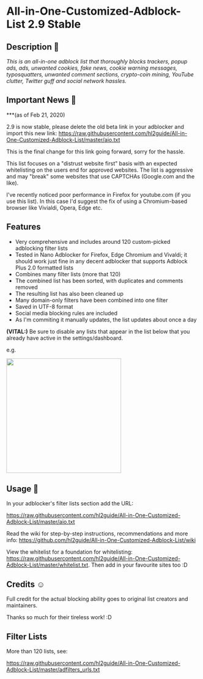 
# All-in-One-Customized-Adblock-List 2.9 Stable

## Description 📝

_This is an all-in-one adblock list that thoroughly blocks trackers, popup ads, ads, unwanted cookies, fake news, cookie warning messages, typosquatters, unwanted comment sections, crypto-coin mining, YouTube clutter, Twitter guff and social network hassles._

## Important News 📰

***(as of Feb 21, 2020)

2.9 is now stable, please delete the old beta link in your adblocker and import this new link:
<https://raw.githubusercontent.com/hl2guide/All-in-One-Customized-Adblock-List/master/aio.txt>

This is the final change for this link going forward, sorry for the hassle.

This list focuses on a "distrust website first" basis with an expected whitelisting on the users end
for approved websites. The list is aggressive and may "break" some websites that use CAPTCHAs (Google.com and the like).

I've recently noticed poor performance in Firefox for youtube.com (if you use this list). In this case I'd suggest the fix of using a Chromium-based browser like Vivialdi, Opera, Edge etc.

## Features

- Very comprehensive and includes around 120 custom-picked adblocking filter lists
- Tested in Nano Adblocker for Firefox, Edge Chromium and Vivaldi; it should work just
fine in any decent adblocker that supports Adblock Plus 2.0 formatted lists
- Combines many filter lists (more that 120)
- The combined list has been sorted, with duplicates and comments removed
- The resulting list has also been cleaned up
- Many domain-only filters have been combined into one filter
- Saved in UTF-8 format
- Social media blocking rules are included
- As I'm commiting it manually updates, the list updates about once a day

**(VITAL:)**
Be sure to disable any lists that appear in the list below that you already have active in
the settings/dashboard.

e.g.

[<img src="https://raw.githubusercontent.com/hl2guide/All-in-One-Customized-Adblock-List/master/Screenshots/example.PNG" width=300>](https://raw.githubusercontent.com/hl2guide/All-in-One-Customized-Adblock-List/master/Screenshots/example.PNG)

## Usage 📣

In your adblocker's filter lists section add the URL:

<https://raw.githubusercontent.com/hl2guide/All-in-One-Customized-Adblock-List/master/aio.txt>

Read the wiki for step-by-step instructions, recommendations and more info: <https://github.com/hl2guide/All-in-One-Customized-Adblock-List/wiki>

View the whitelist for a foundation for whitelisting: <https://raw.githubusercontent.com/hl2guide/All-in-One-Customized-Adblock-List/master/whitelist.txt>. Then add in your favourite sites too :D

## Credits ☺️

Full credit for the actual blocking ability goes to original list creators and maintainers.

Thanks so much for their tireless work! :D

## Filter Lists

More than 120 lists, see:

<https://raw.githubusercontent.com/hl2guide/All-in-One-Customized-Adblock-List/master/adfilters_urls.txt>
